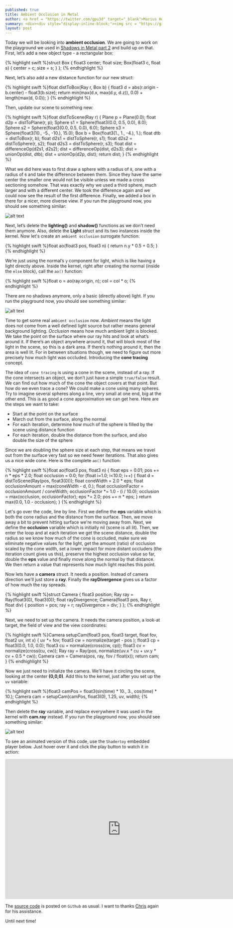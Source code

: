```yaml
---
published: true
title: Ambient Occlusion in Metal
author: <a href = "https://twitter.com/gpu3d" target="_blank">Marius Horga</a>
summary: <div><div style="display:inline-block;"><img src = "https://github.com/MetalKit/images/raw/master/ao_3.png" alt="Metal" height="160" width="160"></div><div style="display:inline-block; width:75%; padding-left:1.5em; color:grey; vertical-align:middle;">Learning about Ambient Occlusion in Metal. Using more distance functions - rectangular shapes. Introducing cone tracing as a derivative of ray tracing using "thicker" rays. Using spheres with different radii to approximate a cone. Marching along the cone instead of a ray, to determine how much light is occluded. Replacing the circling light source with a moving camera so we can examine the entire scene.</div></div>
layout: post
---
```

Today we will be looking into __ambient occlusion__. We are going to work on the playground we used in [Shadows in Metal part 2](http://metalkit.org/2017/02/28/shadows-in-metal-part-2.html) and build up on that. First, let’s add a new object type - a rectangular box:

{% highlight swift %}struct Box {
    float3 center;
    float size;
    Box(float3 c, float s) {
        center = c;
        size = s;
    }
};
{% endhighlight %}

Next, let’s also add a new distance function for our new struct:

{% highlight swift %}float distToBox(Ray r, Box b) {
    float3 d = abs(r.origin - b.center) - float3(b.size);
    return min(max(d.x, max(d.y, d.z)), 0.0) + length(max(d, 0.0));
}
{% endhighlight %}

Then, update our scene to something new: 

{% highlight swift %}float distToScene(Ray r) {
    Plane p = Plane(0.0);
    float d2p = distToPlane(r, p);
    Sphere s1 = Sphere(float3(0.0, 0.5, 0.0), 8.0);
    Sphere s2 = Sphere(float3(0.0, 0.5, 0.0), 6.0);
    Sphere s3 = Sphere(float3(10., -5., -10.), 15.0);
    Box b = Box(float3(1., 1., -4.), 1.);
    float dtb = distToBox(r, b);
    float d2s1 = distToSphere(r, s1);
    float d2s2 = distToSphere(r, s2);
    float d2s3 = distToSphere(r, s3);
    float dist = differenceOp(d2s1, d2s2);
    dist = differenceOp(dist, d2s3);
    dist = unionOp(dist, dtb);
    dist = unionOp(d2p, dist);
    return dist;
}
{% endhighlight %}

What we did here was to first draw a sphere with a radius of `8`, one with a radius of `6` and take the difference between them. Since they have the same center the smaller one would not be visible unless we made a cross sectioning somehow. That was exactly why we used a third sphere, much larger and with a different center. We took the difference again and we could now see the result of the first difference. Finally, we added a box in there for a nicer, more diverse view. If you run the playground now, you should see something similar: 

![alt text](https://github.com/MetalKit/images/raw/master/ao_1.png "1")

Next, let’s delete the __lighting()__ and __shadow()__ functions as we don’t need them anymore. Also, delete the __Light__ struct and its two instances inside the kernel. Now let's create an `ambient occlusion` surrogate function:

{% highlight swift %}float ao(float3 pos, float3 n) {
    return n.y * 0.5 + 0.5;
}
{% endhighlight %}

We’re just using the normal’s `y` component for light, which is like having a light directly above. Inside the kernel, right after creating the normal (inside the `else` block), call the `ao()` function:

{% highlight swift %}float o = ao(ray.origin, n);
col = col * o;
{% endhighlight %}

There are no shadows anymore, only a basic (directly above) light. If you run the playground now, you should see something similar:

![alt text](https://github.com/MetalKit/images/raw/master/ao_2.png "2")

Time to get some real `ambient occlusion` now. _Ambient_ means the light does not come from a well defined light source but rather means general background lighting. _Occlusion_ means how much ambient light is blocked. We take the point on the surface where our ray hits and look at what’s around it. If there’s an object anywhere around it, that will block most of the light in the scene, so this is a dark area. If there’s nothing around it, then the area is well lit. For in between situations though, we need to figure out more precisely how much light was occluded. Introducing the __cone tracing__ concept.

The idea of `cone tracing` is using a cone in the scene, instead of a ray. If the cone intersects an object, we don’t just have a simple `true/false` result. We can find out how much of the cone the object covers at that point. But how do we even trace a cone? We could make a cone using many spheres. Try to imagine several spheres along a line, very small at one end, big at the other end. This is as good a cone approximation we can get here. Here are the steps we want to take:

- Start at the point on the surface
- March out from the surface, along the normal
- For each iteration, determine how much of the sphere is filled by the scene using distance function
- For each iteration, double the distance from the surface, and also double the size of the sphere

Since we are doubling the sphere size at each step, that means we travel out from the surface very fast so we need fewer iterations. That also gives us a nice wide cone. Here is the complete `ao()` function:

{% highlight swift %}float ao(float3 pos, float3 n) {
    float eps = 0.01;
    pos += n * eps * 2.0;
    float occlusion = 0.0;
    for (float i=1.0; i<10.0; i++) {
        float d = distToScene(Ray(pos, float3(0)));
        float coneWidth = 2.0 * eps;
        float occlusionAmount = max(coneWidth - d, 0.);
        float occlusionFactor = occlusionAmount / coneWidth;
        occlusionFactor *= 1.0 - (i / 10.0);
        occlusion = max(occlusion, occlusionFactor);
        eps *= 2.0;
        pos += n * eps;
    }
    return max(0.0, 1.0 - occlusion);
}
{% endhighlight %}

Let's go over the code, line by line. First we define the __eps__ variable which is both the cone radius and the distance from the surface. Then, we move away a bit to prevent hitting surface we're moving away from. Next, we define the __occlusion__ variable which is initially nil (scene is all lit). Then, we enter the loop and at each iteration we get the scene distance, double the radius so we know how much of the cone is occluded, make sure we eliminate negative values for the light, get the amount (ratio) of occlusion scaled by the cone width, set a lower impact for more distant occluders (the iteration count gives us this), preserve the highest occlusion value so far, double the __eps__ value and finally move along the normal by that distance. We then return a value that represents how much light reaches this point.  

Now lets have a __camera__ struct. It needs a position. Instead of camera direction we'll just store a __ray__. Finally the __rayDivergence__ gives us a factor of how much the ray spreads.

{% highlight swift %}struct Camera {
    float3 position;
    Ray ray = Ray(float3(0), float3(0));
    float rayDivergence;
    Camera(float3 pos, Ray r, float div) {
        position = pos;
        ray = r;
        rayDivergence = div;
    }
};
{% endhighlight %}

Next, we need to set up the camera. It needs the camera position, a look-at target, the field of view and the view coordinates:

{% highlight swift %}Camera setupCam(float3 pos, float3 target, float fov, float2 uv, int x) {
    uv *= fov;
    float3 cw = normalize(target - pos );
    float3 cp = float3(0.0, 1.0, 0.0);
    float3 cu = normalize(cross(cw, cp));
    float3 cv = normalize(cross(cu, cw));
    Ray ray = Ray(pos, normalize(uv.x * cu + uv.y * cv + 0.5 * cw));
    Camera cam = Camera(pos, ray, fov / float(x));
    return cam;
}
{% endhighlight %}

Now we just need to initialize the camera. We'll have it circling the scene, looking at the center __(0,0,0)__. Add this to the kernel, just after you set up the `uv` variable:
 
{% highlight swift %}float3 camPos = float3(sin(time) * 10., 3., cos(time) * 10.);
Camera cam = setupCam(camPos, float3(0), 1.25, uv, width);
{% endhighlight %}
 
Then delete the __ray__ variable, and replace everywhere it was used in the kernel with __cam.ray__ instead. If you run the playground now, you should see something similar:

![alt text](https://github.com/MetalKit/images/raw/master/ao_3.png "3")

To see an animated version of this code, use the `Shadertoy` embedded player below. Just hover over it and click the play button to watch it in action:

<iframe width="740" height="450" frameborder="0" src="https://www.shadertoy.com/embed/4ltSWf" allowfullscreen></iframe><br />

The [source code](https://github.com/MetalKit/metal) is posted on `Github` as usual. I want to thanks [Chris](https://twitter.com/_psonice) again for his assistance.

Until next time!
